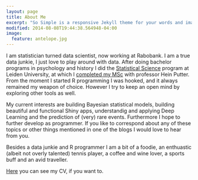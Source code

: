 ```yaml
---
layout: page
title: About Me
excerpt: "So Simple is a responsive Jekyll theme for your words and images."
modified: 2014-08-08T19:44:38.564948-04:00
image:
  feature: antelope.jpg
---
```


I am statistician turned data scientist, now working at Rabobank. I am a true data junkie, I just love to play around with data. After doing bachelor programs in psychology and history I did the [Statistical Science](http://en.mastersinleiden.nl/programmes/statistical-science-for-the-life-and-behavioural-sciences/en/introduction) program at Leiden University, at which I [completed my MSc](https://www.math.leidenuniv.nl/scripties/MasterThoen.pdf) with professor Hein Putter. From the moment I started R programming I was hooked, and it always remained my weapon of choice. However I try to keep an open mind by exploring other tools as well. 

My current interests are building Bayesian statistical models, building beautiful and functional Shiny apps, understandig and applying Deep Learning and the prediction of (very) rare events. Furthermore I hope to further develop as programmer. If you like to correspond about any of these topics or other things mentioned in one of the blogs I would love to hear from you. 

Besides a data junkie and R programmer I am a bit of a foodie, an enthuastic (albeit not overly talented) tennis player, a coffee and wine lover, a sports buff and an avid traveller.

[Here](/downloads/Edwin_Thoen_CV.pdf) you can see my CV, if you want to.
